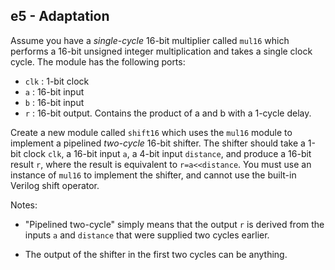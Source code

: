 e5 - Adaptation
---------------

Assume you have a *single-cycle* 16-bit multiplier called `mul16`
which performs a 16-bit unsigned integer multiplication and
takes a single clock cycle. The module has the following ports:

- `clk` : 1-bit clock
- `a` : 16-bit input
- `b` : 16-bit input
- `r` : 16-bit output. Contains the product of a and b with a 1-cycle delay.

Create a new module called `shift16` which uses the `mul16`
module to implement a pipelined *two-cycle* 16-bit shifter. The shifter
should take a 1-bit clock `clk`, a 16-bit input `a`, a 4-bit input `distance`, and
produce a 16-bit result `r`, where the result is equivalent
to `r=a<<distance`. You must use an instance of `mul16` to implement
the shifter, and cannot use the built-in Verilog shift operator.

Notes:

- "Pipelined two-cycle" simply means that the output `r` is derived from  the inputs
   `a` and `distance` that were supplied two cycles earlier.

- The output of the shifter in the first two cycles can be anything.

